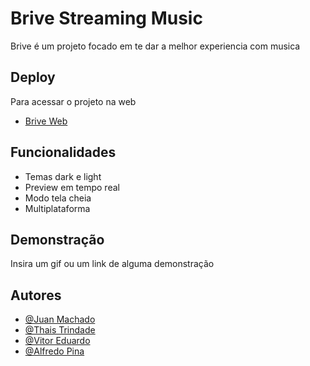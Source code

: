
# Brive Streaming Music

Brive é um projeto focado em te dar a melhor experiencia com musica

## Deploy

Para acessar o projeto na web
  
- [Brive Web](https://brive-streaming-music.vercel.app)



## Funcionalidades

- Temas dark e light
- Preview em tempo real
- Modo tela cheia
- Multiplataforma


## Demonstração

Insira um gif ou um link de alguma demonstração


## Autores

- [@Juan Machado](https://www.github.com/Xuan002)
- [@Thais Trindade](https://www.github.com/thaistrindad)
- [@Vitor Eduardo](https://www.github.com/BiggVitor)
- [@Alfredo Pina](https://www.github.com/Alfr3d022)

